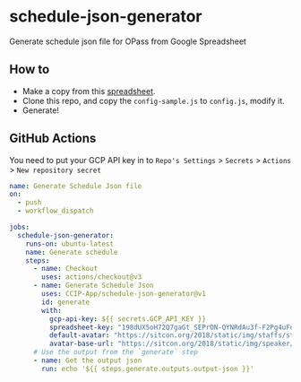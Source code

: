 schedule-json-generator
===

Generate schedule json file for OPass from Google Spreadsheet

## How to
- Make a copy from this [spreadsheet](https://docs.google.com/spreadsheets/d/1knHgrDErElEvj0W9GvFm-_uXk-GaXL3kA8sONq-EHv0/edit?usp=sharing).
- Clone this repo, and copy the `config-sample.js` to `config.js`, modify it.
- Generate!
## GitHub Actions
You need to put your GCP API key in to `Repo's Settings` > `Secrets` > `Actions` > `New repository secret`
```yaml
name: Generate Schedule Json file
on:
  - push
  - workflow_dispatch

jobs:
  schedule-json-generator:
    runs-on: ubuntu-latest
    name: Generate schedule
    steps:
      - name: Checkout
        uses: actions/checkout@v3
      - name: Generate Schedule Json
        uses: CCIP-App/schedule-json-generator@v1
        id: generate
        with:
          gcp-api-key: ${{ secrets.GCP_API_KEY }}
          spreadsheet-key: "198dUX5oH72Q7gaGt_SEPrON-QYNRdAu3f-F2Pg4uFoM"
          default-avatar: "https://sitcon.org/2018/static/img/staffs/stone.png"
          avatar-base-url: "https://sitcon.org/2018/static/img/speaker/"
      # Use the output from the `generate` step
      - name: Get the output json
        run: echo '${{ steps.generate.outputs.output-json }}'
```